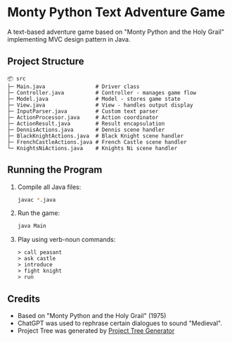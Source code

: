 # Monty Python Text Adventure Game

A text-based adventure game based on "Monty Python and the Holy Grail" implementing MVC design pattern in Java.

## Project Structure

```
📦 src
├─ Main.java                # Driver class      
├─ Controller.java          # Controller - manages game flow
├─ Model.java               # Model - stores game state
├─ View.java                # View - handles output display
├─ InputParser.java         # Custom text parser
├─ ActionProcessor.java     # Action coordinator
├─ ActionResult.java        # Result encapsulation
├─ DennisActions.java       # Dennis scene handler
├─ BlackKnightActions.java  # Black Knight scene handler
├─ FrenchCastleActions.java # French Castle scene handler
└─ KnightsNiActions.java    # Knights Ni scene handler
```

## Running the Program

1. Compile all Java files:
   ```bash
   javac *.java
   ```

2. Run the game:
   ```bash
   java Main
   ```

3. Play using verb-noun commands:
   ```
   > call peasant
   > ask castle
   > introduce
   > fight knight
   > run
   ```

## Credits

* Based on "Monty Python and the Holy Grail" (1975)  
* ChatGPT was used to rephrase certain dialogues to sound "Medieval".
* Project Tree was generated by [Project Tree Generator](https://woochanleee.github.io/project-tree-generator)

